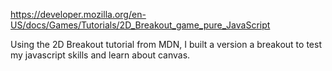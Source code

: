 https://developer.mozilla.org/en-US/docs/Games/Tutorials/2D_Breakout_game_pure_JavaScript


Using the 2D Breakout tutorial from MDN, I built a version a breakout to test my javascript skills and learn about canvas.
